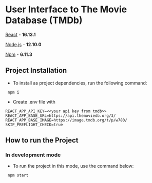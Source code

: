 # User Interface to The Movie Database (TMDb)

[React](https://reactjs.org/) - **16.13.1**

[Node.js](https://nodejs.org/en/) - **12.10.0**

[Npm](https://www.npmjs.com/) - **6.11.3**

## Project Installation

- To install as project dependencies, run the following command:

`` 
npm i
`` 


- Create .env file with
```
REACT_APP_API_KEY=<<your api key from tmdb>>
REACT_APP_BASE_URL=https://api.themoviedb.org/3/
REACT_APP_BASE_IMAGE=https://image.tmdb.org/t/p/w780/
SKIP_PREFLIGHT_CHECK=true
```

## How to run the Project

### In development mode

- To run the project in this mode, use the command below:

`` 
npm start
`` 
